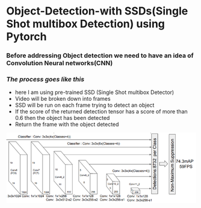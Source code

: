 # Object-Detection-with SSDs(Single Shot multibox Detection) using Pytorch

### Before addressing Object detection we need to have an idea of Convolution Neural networks(CNN)

### *The process goes like this*

- here I am using pre-trained SSD (Single Shot multibox Detector)
- Video will be broken down into frames 
- SSD will be run on each frame trying to detect an object
- If the score of the returned detection tensor has a score of more than 0.6 then the object has been detected
- Return the frame with the object detected



![SSD](https://github.com/Sahana-M/Images/blob/master/ssd.png)
